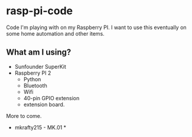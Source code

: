 # rasp-pi-code
Code I'm playing with on my Raspberry PI. I want to use this eventually on some home automation and other items.

## What am I using?
- Sunfounder SuperKit
- Raspberry PI 2
  - Python
  - Bluetooth
  - Wifi
  - 40-pin GPIO extension
  - extension board.


More to come.

* mkrafty215 - MK.01 *

